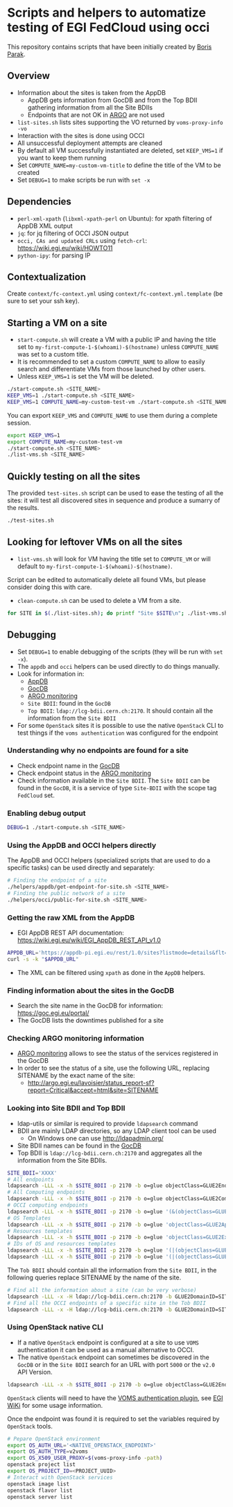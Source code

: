 # Scripts and helpers to automatize testing of EGI FedCloud using occi

This repository contains scripts that have been initially created by [Boris Parak](https://github.com/arax).

## Overview

* Information about the sites is taken from the AppDB
  * AppDB gets information from GocDB and from the Top BDII gathering information from all the Site BDIIs
  * Endpoints that are not OK in [ARGO](http://argo.egi.eu/lavoisier/status_report-site?report=Critical&Fedcloud=true&accept=html) are not used
* `list-sites.sh` lists sites supporting the VO returned by `voms-proxy-info -vo`
* Interaction with the sites is done using OCCI
* All unsuccessful deployment attempts are cleaned
* By default all VM successfully instantiated are deleted, set `KEEP_VMS=1`
  if you want to keep them running
* Set `COMPUTE_NAME=my-custom-vm-title` to define the title of the VM to be created
* Set `DEBUG=1` to make scripts be run with `set -x`

## Dependencies

* `perl-xml-xpath` (`libxml-xpath-perl` on Ubuntu): for xpath filtering of AppDB XML output
* `jq`: for jq filtering of OCCI JSON output
* `occi, CAs and updated CRLs` using `fetch-crl`: https://wiki.egi.eu/wiki/HOWTO11 
* `python-ipy`: for parsing IP

## Contextualization

Create `context/fc-context.yml` using `context/fc-context.yml.template` (be
sure to set your ssh key).

## Starting a VM on a site

* `start-compute.sh` will create a VM with a public IP and having the title set
  to `my-first-compute-1-$(whoami)-$(hostname)` unless `COMPUTE_NAME` was set
  to a custom title.
* It is recommended to set a custom `COMPUTE_NAME` to allow to easily
  search and differentiate VMs from those launched by other users.
* Unless `KEEP_VMS=1` is set the VM will be deleted.

```sh
./start-compute.sh <SITE_NAME>
KEEP_VMS=1 ./start-compute.sh <SITE_NAME>
KEEP_VMS=1 COMPUTE_NAME=my-custom-test-vm ./start-compute.sh <SITE_NAME>
```

You can export `KEEP_VMS` and `COMPUTE_NAME` to use them during a complete session.

```sh
export KEEP_VMS=1
export COMPUTE_NAME=my-custom-test-vm
./start-compute.sh <SITE_NAME>
./list-vms.sh <SITE_NAME>
```

## Quickly testing on all the sites

The provided `test-sites.sh` script can be used to ease the testing of all the
sites: it will test all discovered sites in sequence and produce a sumarry of
the results.

```sh
./test-sites.sh
```

## Looking for leftover VMs on all the sites

* `list-vms.sh` will look for VM having the title set to `COMPUTE_VM` or will
  default to `my-first-compute-1-$(whoami)-$(hostname)`.

Script can be edited to automatically delete all found VMs, but please consider
doing this with care.

* `clean-compute.sh` can be used to delete a VM from a site.

```sh
for SITE in $(./list-sites.sh); do printf "Site $SITE\n"; ./list-vms.sh "$SITE"; printf "\n\n"; done
```

## Debugging

* Set `DEBUG=1` to enable debugging of the scripts (they will be run with `set -x`).
* The `appdb` and `occi` helpers can be used directly to do things manually.
* Look for information in:
  * [AppDB](https://appdb.egi.eu)
  * [GocDB](https://goc.egi.eu)
  * [ARGO monitoring](http://argo.egi.eu/lavoisier/status_report-site?report=Critical&Fedcloud=true&accept=html)
  * `Site BDII`: found in the `GocDB`
  * `Top BDII`: `ldap://lcg-bdii.cern.ch:2170`. It should contain all the
    information from the `Site BDII`
* For some `OpenStack` sites it is possible to use the native `OpenStack` CLI
  to test things if the `voms authentication` was configured for the endpoint

### Understanding why no endpoints are found for a site

* Check endpoint name in the [GocDB](https://goc.egi.eu)
* Check endpoint status in the [ARGO monitoring](http://argo.egi.eu/lavoisier/status_report-site?report=Critical&Fedcloud=true&accept=html)
* Check information available in the `Site BDII`. The `Site BDII` can be
  found in the `GocDB`, it is a service of type `Site-BDII` with the scope
  tag `FedCloud` set.

### Enabling debug output

```sh
DEBUG=1 ./start-compute.sh <SITE_NAME>
```

### Using the AppDB and OCCI helpers directly

The AppDB and OCCI helpers (specialized scripts that are used to do a specific
tasks) can be used directly and separately:

```sh
# Finding the endpoint of a site
./helpers/appdb/get-endpoint-for-site.sh <SITE_NAME>
# Finding the public network of a site
./helpers/occi/public-for-site.sh <SITE_NAME>
```

### Getting the raw XML from the AppDB

* EGI AppDB REST API documentation: https://wiki.egi.eu/wiki/EGI_AppDB_REST_API_v1.0

```sh
APPDB_URL='https://appdb-pi.egi.eu/rest/1.0/sites?listmode=details&flt=%2B%3Dsite.supports%3A1%20%2B%3Dsite.hasinstances%3A1%0A'
curl -s -k "$APPDB_URL"
```

* The XML can be filtered using `xpath` as done in the `AppDB` helpers.

### Finding information about the sites in the GocDB

* Search the site name in the GocDB for information: https://goc.egi.eu/portal/
* The GocDB lists the downtimes published for a site

### Checking ARGO monitoring information

* [ARGO monitoring](http://argo.egi.eu/lavoisier/status_report-site?report=Critical&Fedcloud=true&accept=html)
  allows to see the status of the services registered in the GocDB
* In order to see the status of a site, use the following URL, replacing
  SITENAME by the exact name of the site:
  * http://argo.egi.eu/lavoisier/status_report-sf?report=Critical&accept=html&site=SITENAME

### Looking into Site BDII and Top BDII

* ldap-utils or similar is required to provide `ldapsearch` command
* BDII are mainly LDAP directories, so any LDAP client tool can be used
  * On Windows one can use http://ldapadmin.org/
* Site BDII names can be found in the [GocDB](https://goc.egi.eu/portal/)
* Top BDII is `ldap://lcg-bdii.cern.ch:2170` and aggregates all the information
  from the Site BDIIs.

```sh
SITE_BDII='XXXX'
# All endpoints
ldapsearch -LLL -x -h $SITE_BDII -p 2170 -b o=glue objectClass=GLUE2Endpoint GLUE2EndpointURL
# All Computing endpoints
ldapsearch -LLL -x -h $SITE_BDII -p 2170 -b o=glue objectClass=GLUE2ComputingEndpoint
# OCCI computing endpoints
ldapsearch -LLL -x -h $SITE_BDII -p 2170 -b o=glue '(&(objectClass=GLUE2ComputingEndpoint)(GLUE2EndpointInterfaceName=OCCI))' GLUE2EndpointURL
# OS Templates
ldapsearch -LLL -x -h $SITE_BDII -p 2170 -b o=glue 'objectClass=GLUE2ApplicationEnvironment'
# Resources templates
ldapsearch -LLL -x -h $SITE_BDII -p 2170 -b o=glue 'objectClass=GLUE2ExecutionEnvironment'
# IDs of OS and resources templates
ldapsearch -LLL -x -h $SITE_BDII -p 2170 -b o=glue '(|(objectClass=GLUE2ApplicationEnvironment)(objectClass=GLUE2ExecutionEnvironment))' GLUE2EntityName
ldapsearch -LLL -x -h $SITE_BDII -p 2170 -b o=glue '(|(objectClass=GLUE2ApplicationEnvironment)(objectClass=GLUE2ExecutionEnvironment))' GLUE2EntityName | awk '/GLUE2EntityName/ {print $NF}'
```

The `Tob BDII` should contain all the information from the `Site BDII`, in the
following queries replace SITENAME by the name of the site.

```sh
# Find all the information about a site (can be very verbose)
ldapsearch -LLL -x -H ldap://lcg-bdii.cern.ch:2170 -b GLUE2DomainID=SITENAME,GLUE2GroupID=grid,o=glue
# Find all the OCCI endpoints of a specific site in the Tob BDII
ldapsearch -LLL -x -H ldap://lcg-bdii.cern.ch:2170 -b GLUE2DomainID=SITENAME,GLUE2GroupID=grid,o=glue '(&(objectClass=GLUE2ComputingEndpoint)(GLUE2EndpointInterfaceName=OCCI))'
```

### Using OpenStack native CLI

* If a native `OpenStack` endpoint is configured at a site to use `VOMS`
  authentication it can be used as a manual alternative to OCCI.
* The native `OpenStack` endpoint can sometimes be discovered in the `GocDB` or 
  in the `Site BDII` search for an URL with port `5000` or the `v2.0` API Version.

```sh
ldapsearch -LLL -x -h $SITE_BDII -p 2170 -b o=glue objectClass=GLUE2Endpoint | grep -E '5000|v2.0'
```

`OpenStack` clients will need to have the [VOMS authentication plugin](https://github.com/enolfc/openstack-voms-auth-type),
see [EGI WiKi](https://wiki.egi.eu/wiki/Federated_Cloud_APIs_and_SDKs#CLI) for some
usage information.

Once the endpoint was found it is required to set the variables required by `OpenStack` tools.

``` sh
# Pepare OpenStack environment
export OS_AUTH_URL='<NATIVE_OPENSTACK_ENDPOINT>'
export OS_AUTH_TYPE=v2voms
export OS_X509_USER_PROXY=$(voms-proxy-info -path)
openstack project list
export OS_PROJECT_ID=<PROJECT_UUID>
# Interact with OpenStack services
openstack image list
openstack flavor list
openstack server list
```

